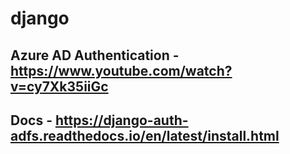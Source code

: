 # django
## Azure AD Authentication - https://www.youtube.com/watch?v=cy7Xk35iiGc
## Docs - https://django-auth-adfs.readthedocs.io/en/latest/install.html
